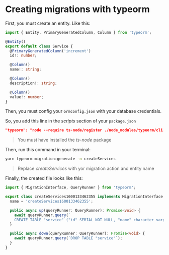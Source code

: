 # Creating migrations with typeorm

First, you must create an entity. Like this:

```typescript
import { Entity, PrimaryGeneratedColumn, Column } from 'typeorm';

@Entity()
export default class Service {
  @PrimaryGeneratedColumn('increment')
  id!: number;

  @Column()
  name!: string;

  @Column()
  description!: string;

  @Column()
  value!: number;
}
```

Then, you must config your `ormconfig.json` with your database credentials.

So, you add this line in the *scripts* section of your `package.json`

``` json
"typeorm": "node --require ts-node/register ./node_modules/typeorm/cli.js"
```
> You must have installed the *ts-node* package

Then, run this command in your terminal:

```bash
yarn typeorm migration:generate -n createServices
```
>Replace *createServices* with yor migration action and entity name 

Finally, the created file looks like this:
```typescript
import { MigrationInterface, QueryRunner } from 'typeorm';

export class createServices1600133462355 implements MigrationInterface {
  name = 'createServices1600133462355';

  public async up(queryRunner: QueryRunner): Promise<void> {
    await queryRunner.query(`
    CREATE TABLE "service" ("id" SERIAL NOT NULL, "name" character varying NOT NULL, "description" character varying NOT NULL, "value" integer NOT NULL, CONSTRAINT "PK_85a21558c006647cd76fdce044b" PRIMARY KEY ("id"))`);
  }

  public async down(queryRunner: QueryRunner): Promise<void> {
    await queryRunner.query(`DROP TABLE "service"`);
  }
}

```